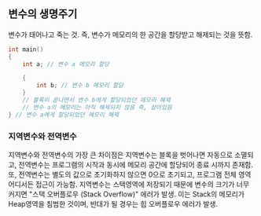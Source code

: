 ## 변수의 생명주기

변수가 태어나고 죽는 것. 즉, 변수가 메모리의 한 공간을 할당받고 해제되는 것을 뜻함. 

```cpp
int main()
{
	int a; // 변수 a 메모리 할당

	{
		int b; // 변수 b 메모리 할당
	}
	// 블록이 끝나면서 변수 b에게 할당되었던 메모리 해제
	// 변수 a의 메모리는 아직 해제되지 않음 즉, 살아있음
} // 변수 a에게 할당되었던 메모리 해제
```

### 지역변수와 전역변수

지역변수와 전역변수의 가장 큰 차이점은 지역변수는 블록을 벗어나면 자동으로 소멸되고,
전역변수는 프로그램의 시작과 동시에 메모리 공간에 할당되어 종료 시까지 존재함.
또, 전역변수는 별도의 값으로 초기화하지 않으면 0으로 초기되고, 프로그램 전체 영역 어디서든 접근이 가능함.
지역변수는 스택영역에 저장되기 때문에
변수의 크기가 너무 커지면 "스택 오버플로우 (Stack Overflow)" 에러가 발생.
이는 Stack의 메모리가 Heap영역을 침범한 것이며, 반대가 될 경우는 힙 오버플로우 에러가 발생.
